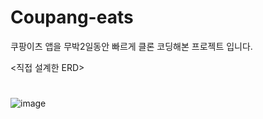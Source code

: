 # Coupang-eats

쿠팡이츠 앱을 무박2일동안 빠르게 클론 코딩해본 프로젝트 입니다. 



<직접 설계한 ERD>
#
#
![image](https://user-images.githubusercontent.com/71021638/148225494-d84a08ab-55ae-4ff3-85e8-dd2a84e7008d.png)
